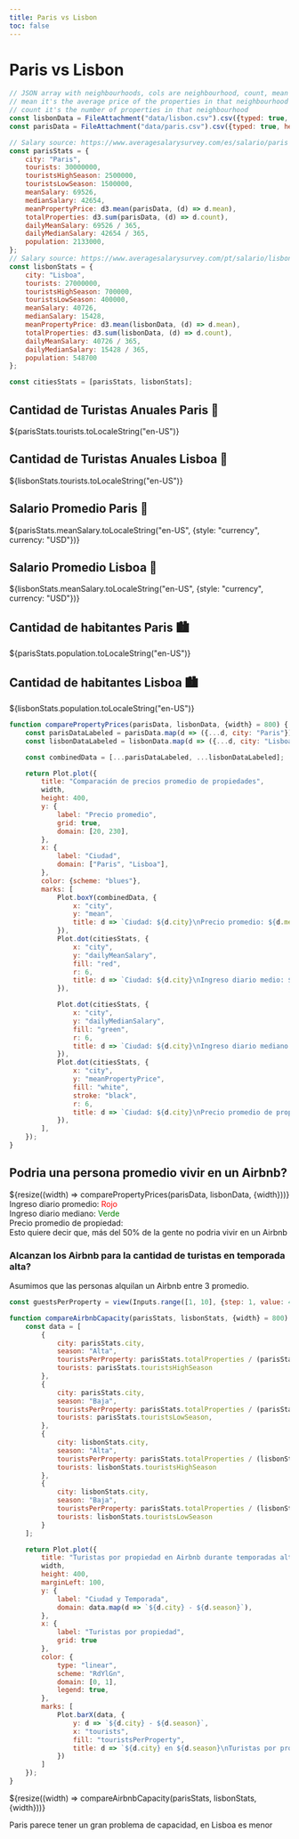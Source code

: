 ```yaml
---
title: Paris vs Lisbon
toc: false
---
```


# Paris vs Lisbon

```js
// JSON array with neighbourhoods, cols are neighbourhood, count, mean
// mean it's the average price of the properties in that neighbourhood
// count it's the number of properties in that neighbourhood
const lisbonData = FileAttachment("data/lisbon.csv").csv({typed: true, header: true});
const parisData = FileAttachment("data/paris.csv").csv({typed: true, header: true});
```

```js
// Salary source: https://www.averagesalarysurvey.com/es/salario/paris
const parisStats = {
    city: "Paris",
    tourists: 30000000,
    touristsHighSeason: 2500000,
    touristsLowSeason: 1500000,
    meanSalary: 69526,
    medianSalary: 42654,
    meanPropertyPrice: d3.mean(parisData, (d) => d.mean),
    totalProperties: d3.sum(parisData, (d) => d.count),
    dailyMeanSalary: 69526 / 365,
    dailyMedianSalary: 42654 / 365,
    population: 2133000,
};
// Salary source: https://www.averagesalarysurvey.com/pt/salario/lisbon
const lisbonStats = {
    city: "Lisboa",
    tourists: 27000000,
    touristsHighSeason: 700000,
    touristsLowSeason: 400000,
    meanSalary: 40726,
    medianSalary: 15428,
    meanPropertyPrice: d3.mean(lisbonData, (d) => d.mean),
    totalProperties: d3.sum(lisbonData, (d) => d.count),
    dailyMeanSalary: 40726 / 365,
    dailyMedianSalary: 15428 / 365,
    population: 548700
};

const citiesStats = [parisStats, lisbonStats];
```
<div class="grid grid-cols-2">
  <div class="card">
    <h2>Cantidad de Turistas Anuales Paris 🗼</h2>
    <span class="big">${parisStats.tourists.toLocaleString("en-US")}</span>
  </div>
  <div class="card">
    <h2>Cantidad de Turistas Anuales Lisboa 🚋</h2>
    <span class="big">${lisbonStats.tourists.toLocaleString("en-US")}</span>
  </div>
</div>

<div class="grid grid-cols-2">
  <div class="card">
    <h2>Salario Promedio Paris 💼</h2>
    <span class="big">${parisStats.meanSalary.toLocaleString("en-US", {style: "currency", currency: "USD"})}</span>
  </div>
  <div class="card">
    <h2>Salario Promedio Lisboa 💼</h2>
    <span class="big">${lisbonStats.meanSalary.toLocaleString("en-US", {style: "currency", currency: "USD"})}</span>
  </div>
</div>

<div class="grid grid-cols-2">
  <div class="card">
    <h2>Cantidad de habitantes Paris 🏙️</h2>
    <span class="big">${parisStats.population.toLocaleString("en-US")}</span>
  </div>
  <div class="card">
    <h2>Cantidad de habitantes Lisboa 🏙️</h2>
    <span class="big">${lisbonStats.population.toLocaleString("en-US")}</span>
  </div>
</div>

```js
function comparePropertyPrices(parisData, lisbonData, {width} = 800) {
    const parisDataLabeled = parisData.map(d => ({...d, city: "Paris"}));
    const lisbonDataLabeled = lisbonData.map(d => ({...d, city: "Lisboa"}));

    const combinedData = [...parisDataLabeled, ...lisbonDataLabeled];

    return Plot.plot({
        title: "Comparación de precios promedio de propiedades",
        width,
        height: 400,
        y: {
            label: "Precio promedio",
            grid: true,
            domain: [20, 230],
        },
        x: {
            label: "Ciudad",
            domain: ["Paris", "Lisboa"],
        },
        color: {scheme: "blues"},
        marks: [
            Plot.boxY(combinedData, {
                x: "city",
                y: "mean",
                title: d => `Ciudad: ${d.city}\nPrecio promedio: ${d.mean}`,
            }),
            Plot.dot(citiesStats, {
                x: "city",
                y: "dailyMeanSalary",
                fill: "red",
                r: 6,
                title: d => `Ciudad: ${d.city}\nIngreso diario medio: ${d.dailyMeanSalary.toFixed(2)}€`
            }),

            Plot.dot(citiesStats, {
                x: "city",
                y: "dailyMedianSalary",
                fill: "green",
                r: 6,
                title: d => `Ciudad: ${d.city}\nIngreso diario mediano: ${d.dailyMedianSalary.toFixed(2)}€`
            }),
            Plot.dot(citiesStats, {
                x: "city",
                y: "meanPropertyPrice",
                fill: "white",
                stroke: "black",
                r: 6,
                title: d => `Ciudad: ${d.city}\nPrecio promedio de propiedad: ${d.meanPropertyPrice.toFixed(2)}€`
            }),
        ],
    });
}
```
## Podria una persona promedio vivir en un Airbnb?

<div class="grid grid-cols-1">
    <div class="card">
        ${resize((width) => comparePropertyPrices(parisData, lisbonData, {width}))}
        <div>
            Ingreso diario promedio: <span style="color: red;">Rojo</span>
        </div>
        <div>
            Ingreso diario mediano: <span style="color: green;">Verde</span>
        </div>
        <div>
            Precio promedio de propiedad: <span style="color: white">Blanco</span>
        </div>
    </div>
</div>

<div class="grid grid-cols-1">
    <div class="warning">
        Esto quiere decir que, más del 50% de la gente no podria vivir en un Airbnb
    </div>
</div>

<div>
    <h3>Alcanzan los Airbnb para la cantidad de turistas en temporada alta?</h3>
    <p>Asumimos que las personas alquilan un Airbnb entre 3 promedio.</p>
</div>

```js
const guestsPerProperty = view(Inputs.range([1, 10], {step: 1, value: 4}));
```

```js
function compareAirbnbCapacity(parisStats, lisbonStats, {width} = 800) {
    const data = [
        {
            city: parisStats.city,
            season: "Alta",
            touristsPerProperty: parisStats.totalProperties / (parisStats.touristsHighSeason / guestsPerProperty) ,
            tourists: parisStats.touristsHighSeason
        },
        {
            city: parisStats.city,
            season: "Baja",
            touristsPerProperty: parisStats.totalProperties / (parisStats.touristsLowSeason /guestsPerProperty),
            tourists: parisStats.touristsLowSeason,
        },
        { 
            city: lisbonStats.city,
            season: "Alta",
            touristsPerProperty: parisStats.totalProperties / (lisbonStats.touristsHighSeason/ guestsPerProperty),
            tourists: lisbonStats.touristsHighSeason
        },
        {
            city: lisbonStats.city,
            season: "Baja",
            touristsPerProperty: parisStats.totalProperties / (lisbonStats.touristsLowSeason/ guestsPerProperty),
            tourists: lisbonStats.touristsLowSeason
        }
    ];

    return Plot.plot({
        title: "Turistas por propiedad en Airbnb durante temporadas alta y baja",
        width,
        height: 400,
        marginLeft: 100,
        y: {
            label: "Ciudad y Temporada",
            domain: data.map(d => `${d.city} - ${d.season}`),
        },
        x: {
            label: "Turistas por propiedad",
            grid: true
        },
        color: {
            type: "linear",
            scheme: "RdYlGn",
            domain: [0, 1],
            legend: true,
        },
        marks: [
            Plot.barX(data, {
                y: d => `${d.city} - ${d.season}`,
                x: "tourists",
                fill: "touristsPerProperty",
                title: d => `${d.city} en ${d.season}\nTuristas por propiedad: ${d.touristsPerProperty.toFixed(2)}`
            })
        ]
    });
}
```
<div class="grid grid-cols-1">
    <div class="card">
        ${resize((width) => compareAirbnbCapacity(parisStats, lisbonStats, {width}))}
    </div>
<p>Paris parece tener un gran problema de capacidad, en Lisboa es menor</p>
</div>







